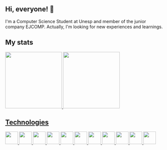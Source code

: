 ## Hi, everyone! 👋

I'm a Computer Science Student at Unesp and member of the junior company EJCOMP. Actually, I'm looking for new experiences and learnings.

## My stats
<div>
<a href="https://github.com/ppbreno">
<img loading="lazy" height="180em" src="https://github-readme-stats.vercel.app/api/top-langs/?username=ppbreno&layout=compact&langs_count=7&theme=dracula"/>
<img loading="lazy" height="180em" src="https://github-readme-stats.vercel.app/api?username=ppbreno&show_icons=true&theme=dracula&include_all_commits=true&count_private=true"/>
</div>

## Technologies

<img src="https://cdn.jsdelivr.net/gh/devicons/devicon@latest/icons/c/c-original.svg" height="40"/>
<img src="https://cdn.jsdelivr.net/gh/devicons/devicon@latest/icons/java/java-original-wordmark.svg" height="40"/>
<img src="https://cdn.jsdelivr.net/gh/devicons/devicon@latest/icons/javascript/javascript-original.svg" height="40"/>
<img src="https://cdn.jsdelivr.net/gh/devicons/devicon@latest/icons/python/python-original-wordmark.svg" height="40"/>
<img src="https://cdn.jsdelivr.net/gh/devicons/devicon@latest/icons/react/react-original-wordmark.svg" height="40"/>                           
<img src="https://cdn.jsdelivr.net/gh/devicons/devicon@latest/icons/php/php-original.svg" height="40"/>
<img src="https://cdn.jsdelivr.net/gh/devicons/devicon@latest/icons/html5/html5-original-wordmark.svg" height="40"/>
<img src="https://cdn.jsdelivr.net/gh/devicons/devicon@latest/icons/css3/css3-original-wordmark.svg" height="40"/>
<img src="https://cdn.jsdelivr.net/gh/devicons/devicon@latest/icons/git/git-original-wordmark.svg" height="40"/>
<img src="https://cdn.jsdelivr.net/gh/devicons/devicon@latest/icons/mysql/mysql-original-wordmark.svg" height="40"/>
<img src="https://cdn.jsdelivr.net/gh/devicons/devicon@latest/icons/postgresql/postgresql-original-wordmark.svg" height="40"/>
                                                                      
<!--
**ppbreno/ppbreno** is a ✨ _special_ ✨ repository because its `README.md` (this file) appears on your GitHub profile.

Here are some ideas to get you started:

- 🔭 I’m currently working on ...
- 🌱 I’m currently learning ...
- 👯 I’m looking to collaborate on ...
- 🤔 I’m looking for help with ...
- 💬 Ask me about ...
- 📫 How to reach me: ...
- 😄 Pronouns: ...
- ⚡ Fun fact: ...
-->
